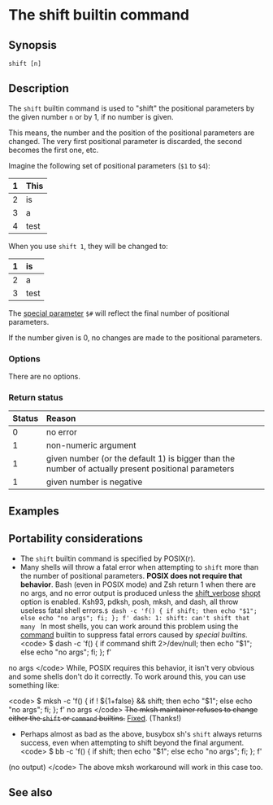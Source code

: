 # The shift builtin command

## Synopsis

    shift [n]

## Description

The `shift` builtin command is used to "shift" the positional parameters
by the given number `n` or by 1, if no number is given.

This means, the number and the position of the positional parameters are
changed. The very first positional parameter is discarded, the second
becomes the first one, etc.

Imagine the following set of positional parameters (`$1` to `$4`):

| 1   | This |
|:----|:-----|
| 2   | is   |
| 3   | a    |
| 4   | test |

When you use `shift 1`, they will be changed to:

| 1   | is   |
|:----|:-----|
| 2   | a    |
| 3   | test |

The [special parameter](/syntax/shellvars.md#special_parameters) `$#` will
reflect the final number of positional parameters.

If the number given is 0, no changes are made to the positional
parameters.

### Options

There are no options.

### Return status

| Status | Reason                                                                                              |
|:-------|:----------------------------------------------------------------------------------------------------|
| 0      | no error                                                                                            |
| 1      | non-numeric argument                                                                                |
| 1      | given number (or the default 1) is bigger than the number of actually present positional parameters |
| 1      | given number is negative                                                                            |

## Examples

## Portability considerations

- The `shift` builtin command is specified by POSIX(r).
- Many shells will throw a fatal error when attempting to `shift` more
  than the number of positional parameters. **POSIX does not require
  that behavior**. Bash (even in POSIX mode) and Zsh return 1 when there
  are no args, and no error output is produced unless the
  [shift_verbose](internals/shell_options#shift_verbose)
  [shopt](commands/builtin/shopt) option is enabled. Ksh93, pdksh, posh,
  mksh, and dash, all throw useless fatal shell
  errors.`$ dash -c 'f() { if shift; then echo "$1"; else echo "no args"; fi; }; f'
  dash: 1: shift: can't shift that many
  ` In most shells, you can work around this problem using the
  [command](/commands/builtin/command) builtin to suppress fatal errors
  caused by *special builtins*. \<code\> \$ dash -c 'f() { if command
  shift 2\>/dev/null; then echo "\$1"; else echo "no args"; fi; }; f'

no args \</code\> While, POSIX requires this behavior, it isn't very
obvious and some shells don't do it correctly. To work around this, you
can use something like:

\<code\> \$ mksh -c 'f() { if ! \${1+false} && shift; then echo "\$1";
else echo "no args"; fi; }; f' no args \</code\> ~~The mksh maintainer
refuses to change either the `shift` or `command` builtins.~~
[Fixed](https://github.com/MirBSD/mksh/commit/996e05548ab82f7ef2dea61f109cc7b6d13837fa).
(Thanks!)

- Perhaps almost as bad as the above, busybox sh's `shift` always
  returns success, even when attempting to shift beyond the final
  argument. \<code\> \$ bb -c 'f() { if shift; then echo "\$1"; else
  echo "no args"; fi; }; f'

(no output) \</code\> The above mksh workaround will work in this case
too.

## See also
